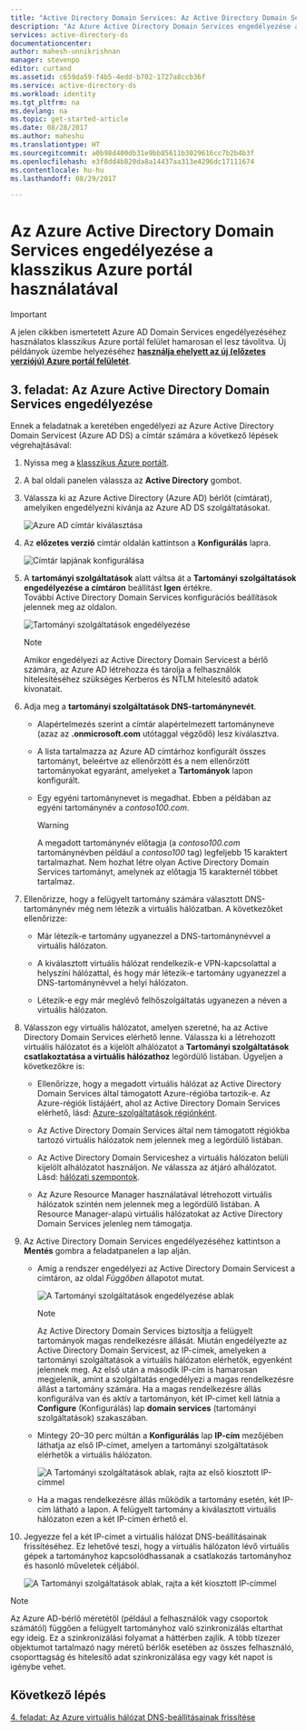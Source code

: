 ```yaml
---
title: "Active Directory Domain Services: Az Active Directory Domain Services engedélyezése | Microsoft Docs"
description: "Az Azure Active Directory Domain Services engedélyezése a klasszikus Azure portál használatával"
services: active-directory-ds
documentationcenter: 
author: mahesh-unnikrishnan
manager: stevenpo
editor: curtand
ms.assetid: c659da59-f4b5-4edd-b702-1727a8ccb36f
ms.service: active-directory-ds
ms.workload: identity
ms.tgt_pltfrm: na
ms.devlang: na
ms.topic: get-started-article
ms.date: 08/28/2017
ms.author: maheshu
ms.translationtype: HT
ms.sourcegitcommit: a0b98d400db31e9bb85611b3029616cc7b2b4b3f
ms.openlocfilehash: e3f8dd4b820da8a14437aa313e4296dc17111674
ms.contentlocale: hu-hu
ms.lasthandoff: 08/29/2017

---
```

# <a name="enable-azure-active-directory-domain-services-using-the-azure-classic-portal"></a>Az Azure Active Directory Domain Services engedélyezése a klasszikus Azure portál használatával

> [!IMPORTANT]
> A jelen cikkben ismertetett Azure AD Domain Services engedélyezéséhez használatos klasszikus Azure portál felület hamarosan el lesz távolítva. Új példányok üzembe helyezéséhez [**használja ehelyett az új (előzetes verziójú) Azure portál felületét**](active-directory-ds-getting-started.md).
>

## <a name="task-3-enable-azure-active-directory-domain-services"></a>3. feladat: Az Azure Active Directory Domain Services engedélyezése
Ennek a feladatnak a keretében engedélyezi az Azure Active Directory Domain Servicest (Azure AD DS) a címtár számára a következő lépések végrehajtásával:

1. Nyissa meg a [klasszikus Azure portált](https://manage.windowsazure.com).
2. A bal oldali panelen válassza az **Active Directory** gombot.
3. Válassza ki az Azure Active Directory (Azure AD) bérlőt (címtárat), amelyiken engedélyezni kívánja az Azure AD DS szolgáltatásokat.

    ![Azure AD címtár kiválasztása](./media/active-directory-domain-services-getting-started/select-aad-directory.png)
4. Az **előzetes verzió** címtár oldalán kattintson a **Konfigurálás** lapra.

    ![Címtár lapjának konfigurálása](./media/active-directory-domain-services-getting-started/configure-tab.png)
5. A **tartományi szolgáltatások** alatt váltsa át a **Tartományi szolgáltatások engedélyezése a címtáron** beállítást **Igen** értékre.  
    További Active Directory Domain Services konfigurációs beállítások jelennek meg az oldalon.

    ![Tartományi szolgáltatások engedélyezése](./media/active-directory-domain-services-getting-started/enable-domain-services.png)

   > [!NOTE]
   > Amikor engedélyezi az Active Directory Domain Servicest a bérlő számára, az Azure AD létrehozza és tárolja a felhasználók hitelesítéséhez szükséges Kerberos és NTLM hitelesítő adatok kivonatait.
   >
   >
6. Adja meg a **tartományi szolgáltatások DNS-tartománynevét**.

   * Alapértelmezés szerint a címtár alapértelmezett tartományneve (azaz az **.onmicrosoft.com** utótaggal végződő) lesz kiválasztva.

   * A lista tartalmazza az Azure AD címtárhoz konfigurált összes tartományt, beleértve az ellenőrzött és a nem ellenőrzött tartományokat egyaránt, amelyeket a **Tartományok** lapon konfigurált.

   * Egy egyéni tartománynevet is megadhat. Ebben a példában az egyéni tartománynév a *contoso100.com*.

     > [!WARNING]
     > A megadott tartománynév előtagja (a *contoso100.com* tartománynévben például a *contoso100* tag) legfeljebb 15 karaktert tartalmazhat. Nem hozhat létre olyan Active Directory Domain Services tartományt, amelynek az előtagja 15 karakternél többet tartalmaz.
     >
     >
7. Ellenőrizze, hogy a felügyelt tartomány számára választott DNS-tartománynév még nem létezik a virtuális hálózatban. A következőket ellenőrizze:

   * Már létezik-e tartomány ugyanezzel a DNS-tartománynévvel a virtuális hálózaton.

   * A kiválasztott virtuális hálózat rendelkezik-e VPN-kapcsolattal a helyszíni hálózattal, és hogy már létezik-e tartomány ugyanezzel a DNS-tartománynévvel a helyi hálózaton.

   * Létezik-e egy már meglévő felhőszolgáltatás ugyanezen a néven a virtuális hálózaton.
8. Válasszon egy virtuális hálózatot, amelyen szeretné, ha az Active Directory Domain Services elérhető lenne. Válassza ki a létrehozott virtuális hálózatot és a kijelölt alhálózatot a **Tartományi szolgáltatások csatlakoztatása a virtuális hálózathoz** legördülő listában. Ügyeljen a következőkre is:

   * Ellenőrizze, hogy a megadott virtuális hálózat az Active Directory Domain Services által támogatott Azure-régióba tartozik-e. Az Azure-régiók listájáért, ahol az Active Directory Domain Services elérhető, lásd: [Azure-szolgáltatások régiónként](https://azure.microsoft.com/regions/#services/).

   * Az Active Directory Domain Services által nem támogatott régiókba tartozó virtuális hálózatok nem jelennek meg a legördülő listában.

   * Az Active Directory Domain Serviceshez a virtuális hálózaton belüli kijelölt alhálózatot használjon. *Ne* válassza az átjáró alhálózatot. Lásd: [hálózati szempontok](active-directory-ds-networking.md).

   * Az Azure Resource Manager használatával létrehozott virtuális hálózatok szintén nem jelennek meg a legördülő listában. A Resource Manager-alapú virtuális hálózatokat az Active Directory Domain Services jelenleg nem támogatja.
9. Az Active Directory Domain Services engedélyezéséhez kattintson a **Mentés** gombra a feladatpanelen a lap alján.
    * Amíg a rendszer engedélyezi az Active Directory Domain Servicest a címtáron, az oldal *Függőben* állapotot mutat.

        ![A Tartományi szolgáltatások engedélyezése ablak](./media/active-directory-domain-services-getting-started/enable-domain-services-pendingstate.png)

        > [!NOTE]
        > Az Active Directory Domain Services biztosítja a felügyelt tartományok magas rendelkezésre állását. Miután engedélyezte az Active Directory Domain Servicest, az IP-címek, amelyeken a tartományi szolgáltatások a virtuális hálózaton elérhetők, egyenként jelennek meg. Az első után a második IP-cím is hamarosan megjelenik, amint a szolgáltatás engedélyezi a magas rendelkezésre állást a tartomány számára. Ha a magas rendelkezésre állás konfigurálva van és aktív a tartományon, két IP-címet kell látnia a **Configure** (Konfigurálás) lap **domain services** (tartományi szolgáltatások) szakaszában.
        >
        >
    * Mintegy 20–30 perc múltán a **Konfigurálás** lap **IP-cím** mezőjében láthatja az első IP-címet, amelyen a tartományi szolgáltatások elérhetők a virtuális hálózaton.

        ![A Tartományi szolgáltatások ablak, rajta az első kiosztott IP-címmel](./media/active-directory-domain-services-getting-started/domain-services-enabled-firstdc-available.png)
    * Ha a magas rendelkezésre állás működik a tartomány esetén, két IP-cím látható a lapon. A felügyelt tartomány a kiválasztott virtuális hálózaton ezen a két IP-címen érhető el.

10. Jegyezze fel a két IP-címet a virtuális hálózat DNS-beállításainak frissítéséhez. Ez lehetővé teszi, hogy a virtuális hálózaton lévő virtuális gépek a tartományhoz kapcsolódhassanak a csatlakozás tartományhoz és hasonló műveletek céljából.

    ![A Tartományi szolgáltatások ablak, rajta a két kiosztott IP-címmel](./media/active-directory-domain-services-getting-started/domain-services-enabled-bothdcs-available.png)

> [!NOTE]
> Az Azure AD-bérlő méretétől (például a felhasználók vagy csoportok számától) függően a felügyelt tartományhoz való szinkronizálás eltarthat egy ideig. Ez a szinkronizálási folyamat a háttérben zajlik. A több tízezer objektumot tartalmazó nagy méretű bérlők esetében az összes felhasználó, csoporttagság és hitelesítő adat szinkronizálása egy vagy két napot is igénybe vehet.
>
>

## <a name="next-step"></a>Következő lépés
[4. feladat: Az Azure virtuális hálózat DNS-beállításainak frissítése](active-directory-ds-getting-started-update-dns.md)


